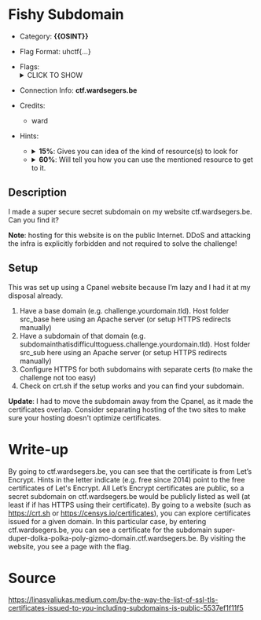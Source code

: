 # Fishy Subdomain

<!-- crypto, forensics, osint, reversing, stegano, websec, misc -->
* Category: **{{OSINT}}**

<!-- * "uhctf{...}": must match regex "uhctf{([a-z0-9]+-)*[0-9a-f]{6}}" -->
<!-- * "free-form": anything goes, mention in description what to look for -->
* Flag Format: uhctf{…}

<!-- {{FLAG_TYPE}} can be "static" or "regex" -->
* Flags: <details><summary>CLICK TO SHOW</summary><ul><ul>
<li>static: <code>uhctf{okay-boomer-its-just-a-stupid-button-513a73}</code></li>
</ul></ul></details>

* Connection Info: **ctf.wardsegers.be**

* Credits:
	* ward

* Hints: <ul><ul>
<li><details>
    <summary><strong>15%</strong>: Gives you can idea of the kind of resource(s) to look for</summary>
    Can’t find it? That’s because it is secure! I even got a certificate for that!
</details></li>
<li><details>
    <summary><strong>60%</strong>: Will tell you how you can use the mentioned resource to get to it.</summary>
    Did you know that every certificate that got issued is publicly known?
</details></li>
</ul></ul>

## Description

I made a super secure secret subdomain on my website ctf.wardsegers.be. Can you find it?

**Note**: hosting for this website is on the public Internet. DDoS and attacking the infra is explicitly forbidden and not required to solve the challenge!

## Setup

This was set up using a Cpanel website because I’m lazy and I had it at my disposal already.
1. Have a base domain (e.g. challenge.yourdomain.tld). Host folder src_base here using an Apache server (or setup HTTPS redirects manually)
1. Have a subdomain of that domain (e.g. subdomainthatisdifficulttoguess.challenge.yourdomain.tld). Host folder src_sub here using an Apache server (or setup HTTPS redirects manually)
1. Configure HTTPS for both subdomains with separate certs (to make the challenge not too easy)
1. Check on crt.sh if the setup works and you can find your subdomain.

**Update**: I had to move the subdomain away from the Cpanel, as it made the certificates overlap. Consider separating hosting of the two sites to make sure your hosting doesn't optimize certificates.

# Write-up

By going to ctf.wardsegers.be, you can see that the certificate is from Let’s Encrypt. Hints in the letter indicate (e.g. free since 2014) point to the free certificates of Let's Encrypt. All Let’s Encrypt certificates are public, so a secret subdomain on ctf.wardsegers.be would be publicly listed as well (at least if if has HTTPS using their certificate).
By going to a website (such as https://crt.sh or https://censys.io/certificates), you can explore certificates issued for a given domain. In this particular case, by entering ctf.wardsegers.be, you can see a certificate for the subdomain super-duper-dolka-polka-poly-gizmo-domain.ctf.wardsegers.be.
By visiting the website, you see a page with the flag.

# Source

https://linasvaliukas.medium.com/by-the-way-the-list-of-ssl-tls-certificates-issued-to-you-including-subdomains-is-public-5537ef1f11f5
